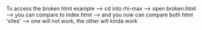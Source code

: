 To access the broken html example
--> cd into rhi-max
--> open broken.html
--> you can compare to index.html 
--> and you now can compare both html 'sites'
--> one will not work, the other will kinda work